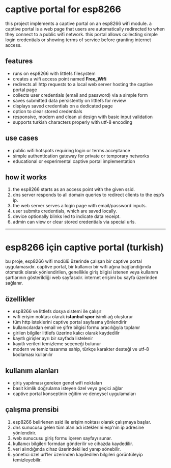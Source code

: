 # captive portal for esp8266

this project implements a captive portal on an esp8266 wifi module. a captive portal is a web page that users are automatically redirected to when they connect to a public wifi network. this portal allows collecting simple login credentials or showing terms of service before granting internet access.

## features
- runs on esp8266 with littlefs filesystem
- creates a wifi access point named **Free_Wifi**
- redirects all http requests to a local web server hosting the captive portal page
- collects user credentials (email and password) via a simple form
- saves submitted data persistently on littlefs for review
- displays saved credentials on a dedicated page
- option to clear stored credentials
- responsive, modern and clean ui design with basic input validation
- supports turkish characters properly with utf-8 encoding

## use cases
- public wifi hotspots requiring login or terms acceptance
- simple authentication gateway for private or temporary networks
- educational or experimental captive portal implementation

## how it works
1. the esp8266 starts as an access point with the given ssid.
2. dns server responds to all domain queries to redirect clients to the esp’s ip.
3. the web server serves a login page with email/password inputs.
4. user submits credentials, which are saved locally.
5. device optionally blinks led to indicate data receipt.
6. admin can view or clear stored credentials via special urls.

---

# esp8266 için captive portal (turkish)

bu proje, esp8266 wifi modülü üzerinde çalışan bir captive portal uygulamasıdır. captive portal, bir kullanıcı bir wifi ağına bağlandığında otomatik olarak yönlendirilen, genellikle giriş bilgisi istenen veya kullanım şartlarının gösterildiği web sayfasıdır. internet erişimi bu sayfa üzerinden sağlanır.

## özellikler
- esp8266 ve littlefs dosya sistemi ile çalışır
- wifi erişim noktası olarak **istanbul spor** isimli ağ oluşturur
- tüm http isteklerini captive portal sayfasına yönlendirir
- kullanıcılardan email ve şifre bilgisi formu aracılığıyla toplanır
- girilen bilgiler littlefs üzerine kalıcı olarak kaydedilir
- kayıtlı girişler ayrı bir sayfada listelenir
- kayıtlı verileri temizleme seçeneği bulunur
- modern ve temiz tasarıma sahip, türkçe karakter desteği ve utf-8 kodlaması kullanılır

## kullanım alanları
- giriş yapılması gereken genel wifi noktaları
- basit kimlik doğrulama isteyen özel veya geçici ağlar
- captive portal konseptinin eğitim ve deneysel uygulamaları

## çalışma prensibi
1. esp8266 belirlenen ssid ile erişim noktası olarak çalışmaya başlar.
2. dns sunucusu gelen tüm alan adı isteklerini esp’nin ip adresine yönlendirir.
3. web sunucusu giriş formu içeren sayfayı sunar.
4. kullanıcı bilgileri formdan gönderilir ve cihazda kaydedilir.
5. veri alındığında cihaz üzerindeki led yanıp sönebilir.
6. yönetici özel url’ler üzerinden kaydedilen bilgileri görüntüleyip temizleyebilir.
